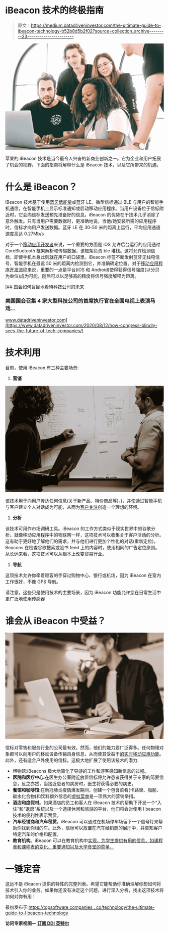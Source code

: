 # iBeacon 技术的终极指南

> 原文：<https://medium.datadriveninvestor.com/the-ultimate-guide-to-ibeacon-technology-b52b8d5b2f02?source=collection_archive---------23----------------------->

![](img/e0b079af0fb25506dde8be9366aad7f9.png)

苹果的 iBeacon 技术是当今最令人兴奋的新商业创新之一。它为企业和用户拓展了机会的视野。下面的指南将解释什么是 iBeacon 技术，以及它所带来的机遇。

# 什么是 iBeacon？

IBeacon 技术基于使用[蓝牙低能量](https://en.wikipedia.org/wiki/Bluetooth_Low_Energy)或蓝牙 LE。微型信标通过 BLE 与用户的智能手机通信，在智能手机上显示标准通知或启动移动应用程序。当用户设备位于信标附近时，它会向信标发送预先准备好的信息。iBeacon 的优势在于技术几乎消除了意外触发。只有当用户需要数据时，更准确地说，当他/她安装所需的应用程序时，信标才向用户发送数据。蓝牙 LE 在 30-50 米的距离上运行，平均应用通道速度高达 0.27Mb/s

对于一个[移动应用开发者](https://swagsoft.com.sg/)来说，一个重要的方面是 iOS 允许后台运行的应用通过 CoreBluetooth 框架解析和传输数据，该框架负责 ble 堆栈。这将允许检测信标，即使手机本身此刻就在用户的口袋里。iBeacon 标签不断发射蓝牙无线电信号，智能手机在最远 50 米的距离内检测到它，并准确确定位置。对于[移动应用程序开发流程](https://medium.com/datadriveninvestor/mobile-app-development-process-explained-by-professional-developers-in-singapore-4da47d0d6c0b)来说，重要的一点是平台(iOS 和 Android)使得获得信号强度(以分贝为单位)成为可能，随后可以以足够高的精度将信号强度解释为距离。

[](https://www.datadriveninvestor.com/2020/08/12/how-congress-blindly-sees-the-future-of-tech-companies/) [## 国会如何盲目地看待科技公司的未来

### 美国国会召集 4 家大型科技公司的首席执行官在全国电视上表演马戏…

www.datadriveninvestor.com](https://www.datadriveninvestor.com/2020/08/12/how-congress-blindly-sees-the-future-of-tech-companies/) 

# 技术利用

目前，使用 iBeacon 有三种主要场景:

1.  **营销**

![](img/081c1eac814664351a6364599a462e70.png)

该技术用于向用户传达任何信息(关于新产品、特价商品等)。)，并使通过智能手机与客户建立个人对话成为可能，从而为[客户关注](http://www.businessdictionary.com/definition/customer-focus.html)创造一个理想的环境。

1.  **分析**

该技术可用作市场调研工具。iBeacon 的工作方式类似于现实世界中的谷歌分析。就像移动应用程序中的物联网一样，这项技术可以收集关于客户活动的分析。这有助于更好地了解他们的需求，并与他们进行更加个性化的对话(重新定位)。Beacons 在检查谷歌搜索或脸书 feed 上的内容时，使用相同的广告定位原则。从长远来看，这项技术可以从根本上改变贸易行业。

1.  **导航**

这项技术允许你牵着顾客的手穿过购物中心、银行或机场，因为 iBeacon 在室内工作很好，不像 GPS 导航。

请注意，这些只是使用技术的主要场景，因为 iBeacon 功能允许您在日常生活中更广泛地使用传感器

# 谁会从 iBeacon 中受益？

![](img/51e01a26ced13326ba0e56117374a15c.png)

信标对零售和服务行业的公司最有效。然而，他们的能力要广泛得多。任何物理对象都可以向用户的移动设备传输自身信息，从而使其受益于[的实时移动应用功能](https://dzone.com/articles/a-comprehensible-guide-to-real-time-features-in-mo)。此外，还有适合户外使用的信标。这极大地扩展了使用该技术的潜力:

*   博物馆:iBeacons 极大地简化了导游的工作和游客感知新信息的过程。
*   **医院和医疗中心**:在医生办公室附近放置信标将允许患者获得关于专家的简要信息，反之亦然，当接近患者的病房时，医生将获得必要的病史。
*   **餐馆和咖啡馆**:在新冠肺炎疫情爆发期间，创建一个包含菜肴(卡路里、脂肪、碳水化合物)和饮料额外信息的[虚拟菜单](https://smartentrepreneurblog.com/creative-ideas-for-restaurants/)是一项伟大的营销举措。
*   **酒店和度假村**。如果酒店的员工和客人在 iBeacon 技术的帮助下开发一个“入住”和“退房”系统以及一个选择休闲和旅游的平台，他们将会对使用 I beacon 技术的便利性表示赞赏。
*   **汽车经销商和汽车租赁**。iBeacon 可以通过在机场停车场留下一个信号灯来帮助你找到你租的车。此外，信标可以放置在汽车经销商的展厅中，并告知客户特定汽车的价格和配置。
*   **教育机构**。iBeacon 可以在教育机构中[实现，为学生提供有用的信息，如课程表和课程表的变化、重要通知以及大学食堂的菜单。](https://www.beaconzone.co.uk/blog/ibeacon-driven-mobile-device-management-for-education/)

# 一锤定音

这远不是 iBeacon 提供的特性的完整列表。希望它能帮助你准确理解你想如何将技术引入你的业务。如果你还没有决定这个问题，进行深入分析，找出这项技术将如何对你有用！

最初发布于:[https://topsoftware companies . co/technology/the-ultimate-guide-to-I beacon-technology](https://topsoftwarecompanies.co/technology/the-ultimate-guide-to-ibeacon-technology)

**访问专家视图—** [**订阅 DDI 英特尔**](https://datadriveninvestor.com/ddi-intel)